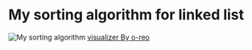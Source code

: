 # My sorting algorithm for linked list
![My sorting algorithm](https://github.com/NeverBackPing/push_swap/blob/main/push_swap.gif)
[visualizer By o-reo](https://github.com/o-reo/push_swap_visualizer)
